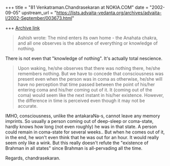 +++
title = "81 Venkatraman.Chandrasekaran at NOKIA.COM"
date = "2002-09-05"
upstream_url = "https://lists.advaita-vedanta.org/archives/advaita-l/2002-September/003673.html"

+++
[Archive link](https://lists.advaita-vedanta.org/archives/advaita-l/2002-September/003673.html)

> Ashish wrote:
> The mind enters its own home - the Anahata chakra, and all one observes 
> is the absence of everything or knowledge of nothing. 

There is not even that "knowledge of nothing". It's actually total nescience.

> Upon waking, he/she observes that there was nothing there, he/she remembers 
> nothing. But we have to concede that consciousness was present even when the 
> person was in coma as otherwise,
> he/she will have no perception that time passed between the point of
> his/her entering coma and his/her coming out of it. It 
> (coming out of the
> coma) would seem like the next instant in his/her existence. However, the
> difference in time is perceived even though it may not be accurate.

IMHO, consciousness, unlike the antakaraNa-s, cannot leave any memory 
imprints. So usually a person coming out of deep-sleep or coma-state, 
hardly knows how long (not even roughly) he was in that state. A person
could remain in coma-state for several weeks.. But when he comes out of
it, in the end, he won't even think that he was out for an hour. It would 
really seem only like a wink. But this really doesn't refute the "existence 
of Brahman in all states" since Brahman is all-pervading all the time.

  Regards,
  chandrasekaran.

